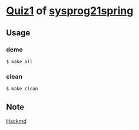 # [Quiz1](https://hackmd.io/@sysprog/linux2021-quiz1) of [sysprog21spring](http://wiki.csie.ncku.edu.tw/linux/schedule)

## Usage

### demo

```shell
$ make all
```

### clean

```shell
$ make clean
```

## Note

[Hackmd](https://hackmd.io/@Ct5SCy1zSo-29Z57zhCHPg/HyD6Pux7u)
